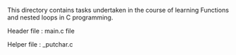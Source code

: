 This directory contains tasks undertaken in the course of learning Functions and nested loops in C programming.

Header file : main.c file

Helper file : _putchar.c
